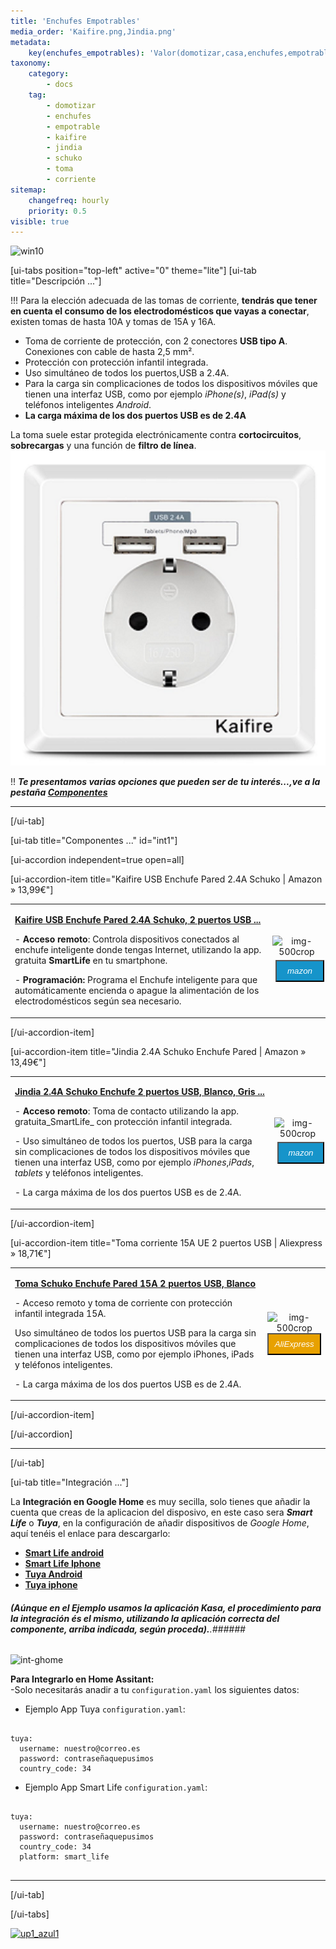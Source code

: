 ```yaml
---
title: 'Enchufes Empotrables'
media_order: 'Kaifire.png,Jindia.png'
metadata:
    key(enchufes_empotrables): 'Valor(domotizar,casa,enchufes,empotrables,toma,corriente,kaifire,jindia,schuko,aliexpress,amazon)'
taxonomy:
    category:
        - docs
    tag:
        - domotizar
        - enchufes
        - empotrable
        - kaifire
        - jindia
        - schuko
        - toma
        - corriente
sitemap:
    changefreq: hourly
    priority: 0.5
visible: true
---
```


![win10](image://os-compat.png)

[ui-tabs position="top-left" active="0" theme="lite"]
[ui-tab title="Descripción ..."]

!!! Para la elección adecuada de las tomas de corriente, **tendrás que  tener en cuenta el consumo de los electrodomésticos que vayas a conectar**, existen tomas de hasta 10A y tomas de 15A y 16A.

+ Toma de corriente de protección, con 2 conectores **USB tipo A**. Conexiones con cable de hasta 2,5 mm².
+ Protección con protección infantil integrada.
+ Uso simultáneo de todos los puertos,USB a 2.4A.
+ Para la carga sin complicaciones de todos los dispositivos móviles que tienen una interfaz USB, como por ejemplo _iPhone(s)_, _iPad(s)_ y teléfonos inteligentes _Android_.
+ **La carga máxima de los dos puertos USB es de 2.4A**

La toma suele estar protegida electrónicamente contra **cortocircuitos**, **sobrecargas** y una función de **filtro de línea**.
![](Kaifire.png)

!! _**Te presentamos varias opciones que pueden ser de tu interés...,ve a la pestaña [Componentes](https://domotizarmicasa.com/enchufes-inteligentes/enchufes-empotrables#int1)**_

---

[/ui-tab]

[ui-tab title="Componentes ..." id="int1"]

[ui-accordion independent=true open=all]

[ui-accordion-item title="Kaifire USB Enchufe Pared 2.4A Schuko | Amazon » 13,99€"]

|  |  |
|:------|:-----------------------:|
| <p>[**Kaifire USB Enchufe Pared 2.4A Schuko, 2 puertos USB ...**](https://amzn.to/2HqTtKl)</p><p>- **Acceso remoto**: Controla dispositivos conectados al enchufe inteligente donde tengas Internet, utilizando la app. gratuita **SmartLife** en tu smartphone.</p><p>- **Programación:** Programa el Enchufe inteligente para que automáticamente encienda o apague la alimentación de los electrodomésticos según sea necesario.</p> | <div> ![img-500crop][amzn-Kaifire] </div> <div> <a href="https://amzn.to/2HqTtKl" alt="amazon-link" target="_blank"><button type="button" style="color:#fff;background-color:#1694CA;width:100%;height:35px;margin:5px;"><i class="fa fa-amazon fa-lg">mazon</i></button></a> </div> |

[/ui-accordion-item]

[ui-accordion-item title="Jindia 2.4A Schuko Enchufe Pared | Amazon » 13,49€"]

|  |  |
|:------|:-----------------------:|
| <p>[**Jindia 2.4A Schuko Enchufe 2 puertos USB, Blanco, Gris ...**](https://amzn.to/2LIBu7T)</p><p>- **Acceso remoto**: Toma de contacto utilizando la app. gratuita_SmartLife_ con protección infantil integrada.</p><p>- Uso simultáneo de todos los puertos, USB para la carga sin complicaciones de todos los dispositivos móviles que tienen una interfaz USB, como por ejemplo _iPhones_,_iPads_, _tablets_ y teléfonos inteligentes.</p><p>- La carga máxima de los dos puertos USB es de 2.4A.</p> | <div> ![img-500crop][amzn-Jindia] </div> <div> <a href="https://amzn.to/2LIBu7T" alt="amazon-link" target="_blank"><button type="button" style="color:#fff;background-color:#1694CA;width:100%;height:35px;margin:5px;"><i class="fa fa-amazon fa-lg">mazon</i></button></a> </div> |

[/ui-accordion-item]

[ui-accordion-item title="Toma corriente 15A UE 2 puertos USB | Aliexpress » 18,71€"]

|  |  |
|:------|:-----------------------:|
| <p>[**Toma Schuko Enchufe Pared 15A 2 puertos  USB, Blanco**](http://s.click.aliexpress.com/e/86Y7JIs)</p> <p>-  Acceso remoto y toma de corriente con protección infantil integrada 15A. </p> <p>Uso simultáneo de todos los puertos USB para la carga sin complicaciones de todos los dispositivos móviles que tienen una interfaz USB, como por ejemplo iPhones, iPads y teléfonos inteligentes.</p> <p>- La carga máxima de los dos puertos USB es de 2.4A.</p> | <div> ![img-500crop][amzn-shukowifi] </div> <div> <a href="http://s.click.aliexpress.com/e/86Y7JIs" alt="AlieExpress-link" target="_blank"> <button type="button" style="color:#fff;background-color:#e8a100;width:100%;height:35px;"><i class="fa fa-shopping-cart  fa-lg"> AliExpress</i></button></a> </div> |

[/ui-accordion-item]

[/ui-accordion]

<!--- REFERENCIA A IMAGENES AL PIE DEl ARTÍCULO --->

[amzn-Kaifire]: user:/pages/03.enchufes-Inteligentes/03.enchufes-empotrables/Kaifire.png?lightbox=1024&cropResize=500,500
[amzn-Jindia]: user://pages/03.enchufes-Inteligentes/03.enchufes-empotrables/Jindia.png?lightbox=1024&cropResize=500,500
[amzn-shukowifi]: user://pages/03.enchufes-Inteligentes/03.enchufes-empotrables/shukowifi.png?lightbox=1024&cropResize=500,500
[up1_azul1]: user://pages/01.introduccion-al-blog/01.home-assistant/integracion-telegram/up1_azul1.png
[int-ghome]: user://pages/02.interruptores/integracion_google_home.gif
---

[/ui-tab]

[ui-tab title="Integración ..."]

La **Integración en Google Home** es muy secilla, solo tienes que añadir la cuenta que creas de la aplicacion del disposivo, en este caso sera **_Smart Life_**  o  **_Tuya_**,  en la configuración de añadir dispositivos de _Google Home_, aquí tenéis el enlace para descargarlo:
 * [**Smart Life android**](http://bit.ly/2JnEUtN)
 * [**Smart Life Iphone**](https://apple.co/2DVyRsK)
 * [**Tuya Android**](http://bit.ly/2ZYql5T)
 * [**Tuya iphone**](https://apple.co/2vIrNeD)

###### **_(Aúnque en el Ejemplo usamos la aplicación Kasa, el procedimiento para la integración és el mismo, utilizando la aplicación correcta del componente, arriba indicada, según proceda)._**.###### 
![int-ghome]

**Para Integrarlo en Home Assitant:**<br/>
-Solo necesitarás anadir a tu `configuration.yaml` los siguientes datos:

+ Ejemplo  App Tuya `configuration.yaml`:

```text

tuya:
  username: nuestro@correo.es
  password: contraseñaquepusimos
  country_code: 34 

```
+ Ejemplo  App Smart Life `configuration.yaml`:

```text
​
tuya:
  username: nuestro@correo.es
  password: contraseñaquepusimos
  country_code: 34
  platform: smart_life
​
```
---

[/ui-tab]

[/ui-tabs]

[![up1_azul1]](# "Volver al Inicio")